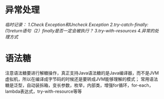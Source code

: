 # 异常处理
*临时记录：
1.Check Exception和Uncheck Exception
2.try-catch-finally:(1)return语句（2）finally是否一定会被执行？
3.try-with-resources
4.异常的处理方式*

# 语法糖
注意语法糖要进行解糖操作，真正支持Java语法糖的是Java编译器，而不是JVM虚拟机，所以在编译成字节码的时候还是要转成JVM能够理解的模式；
常用语法糖是泛型，自动装拆箱，变长参数，枚举，内部类，增强for循环，for-each，lambda表达式，try-with-resource等等

